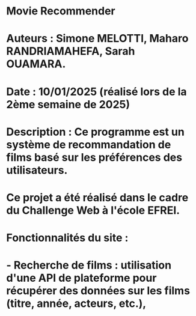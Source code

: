 # Movie Recommender
# Auteurs : Simone MELOTTI, Maharo RANDRIAMAHEFA, Sarah OUAMARA.
# Date : 10/01/2025 (réalisé lors de la 2ème semaine de 2025)
# Description : Ce programme est un système de recommandation de films basé sur les préférences des utilisateurs. 
# Ce projet a été réalisé dans le cadre du Challenge Web à l'école EFREI.
# Fonctionnalités du site :
# - Recherche de films : utilisation d'une API de plateforme pour récupérer des données sur les films (titre, année, acteurs, etc.),
